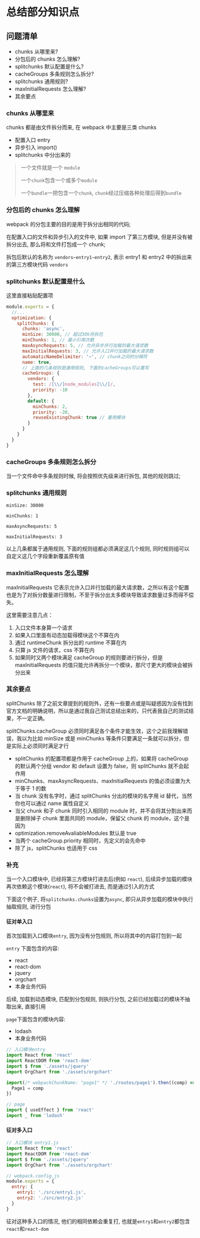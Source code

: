 # 总结部分知识点

## 问题清单

- chunks 从哪里来?
- 分包后的 chunks 怎么理解?
- splitchunks 默认配置是什么?
- cacheGroups 多条规则怎么拆分?
- splitchunks 通用规则?
- maxInitialRequests 怎么理解?
- 其余要点

### chunks 从哪里来

chunks 都是由文件拆分而来, 在 webpack 中主要是三类 chunks

- 配置入口 entry
- 异步引入 import()
- splitchunks 中分出来的

> 一个文件就是一个 `module`
>
> 一个`chunk`包含一个或多个`module`
>
> 一个`bundle`一把包含一个`chunk`, `chunk`经过压缩各种处理后得到`bundle`

### 分包后的 chunks 怎么理解

webpack 的分包主要的目的是用于拆分出相同的代码;

在配置入口的文件和异步引入的文件中, 如果 import 了第三方模块, 但是并没有被拆分出去, 那么将和文件打包成一个 chunk;

拆包后默认的名称为 `vendors~entry1~entry2`, 表示 entry1 和 entry2 中的拆出来的第三方模块代码 `vendors`

### splitchunks 默认配置是什么

这里直接粘贴配置项

```js
module.exports = {
  //...
  optimization: {
    splitChunks: {
      chunks: 'async',
      minSize: 30000, // 超过30k将拆包
      minChunks: 1, // 最小引用次数
      maxAsyncRequests: 5, // 允许异步并行加载的最大请求数
      maxInitialRequests: 3, // 允许入口并行加载的最大请求数
      automaticNameDelimiter: '~', // chunk之间的分隔符
      name: true,
      // 上面的几条规则是通用规则, 下面的cacheGroups可以重写
      cacheGroups: {
        vendors: {
          test: /[\\/]node_modules[\\/]/,
          priority: -10
        },
        default: {
          minChunks: 2,
          priority: -20,
          reuseExistingChunk: true // 重用模块
        }
      }
    }
  }
}
```

### cacheGroups 多条规则怎么拆分

当一个文件命中多条规则时候, 将会按照优先级来进行拆包, 其他的规则跳过;

### splitchunks 通用规则

`minSize: 30000`

`minChunks: 1`

`maxAsyncRequests: 5`

`maxInitialRequests: 3`

以上几条都属于通用规则, 下面的规则组都必须满足这几个规则, 同时规则组可以自定义这几个字段重新覆盖原有值

### maxInitialRequests 怎么理解

maxInitialRequests 它表示允许入口并行加载的最大请求数，之所以有这个配置也是为了对拆分数量进行限制，不至于拆分出太多模块导致请求数量过多而得不偿失。

这里需要注意几点：

1. 入口文件本身算一个请求
2. 如果入口里面有动态加载得模块这个不算在内
3. 通过 runtimeChunk 拆分出的 runtime 不算在内
4. 只算 js 文件的请求，css 不算在内
5. 如果同时又两个模块满足 cacheGroup 的规则要进行拆分，但是 maxInitialRequests 的值只能允许再拆分一个模块，那尺寸更大的模块会被拆分出来

### 其余要点

splitChunks 除了之前文章提到的规则外，还有一些要点或是叫疑惑因为没有找到官方文档的明确说明，所以是通过我自己测试总结出来的，只代表我自己的测试结果，不一定正确。

splitChunks.cacheGroup 必须同时满足各个条件才能生效，这个之前我理解错误，我以为比如 minSize 或是 minChunks 等条件只要满足一条就可以拆分，但是实际上必须同时满足才行

- splitChunks 的配置项都是作用于 cacheGroup 上的，如果将 cacheGroup 的默认两个分组 vendor 和 default 设置为 false，则 splitChunks 就不会起作用
- minChunks、maxAsyncRequests、maxInitialRequests 的值必须设置为大于等于 1 的数
- 当 chunk 没有名字时，通过 splitChunks 分出的模块的名字用 id 替代，当然你也可以通过 name 属性自定义
- 当父 chunk 和子 chunk 同时引入相同的 module 时，并不会将其分割出来而是删除掉子 chunk 里面共同的 module，保留父 chunk 的 module，这个是因为
- optimization.removeAvaliableModules 默认是 true
- 当两个 cacheGroup.priority 相同时，先定义的会先命中
- 除了 js，splitChunks 也适用于 css

### 补充

当一个入口模块中, 已经将第三方模块打进去后(例如 `react`), 后续异步加载的模块再次依赖这个模块(`react`), 将不会被打进去, 而是通过引入的方式

下面这个例子, 将`splitchunks.chunks`设置为`async`, 即只从异步加载的模块中执行抽取规则, 进行分包

#### 征对单入口

首次加载到入口模块`entry`, 因为没有分包规则, 所以将其中的内容打包到一起

`entry` 下面包含的内容:

- react
- react-dom
- jquery
- orgchart
- 本身业务代码

后续, 加载到动态模块, 匹配到分包规则, 则执行分包, 之前已经加载过的模块不抽取出来, 直接引用

`page`下面包含的模块内容:

- lodash
- 本身业务代码

```js
// 入口模块entry
import React from 'react'
import ReactDOM from 'react-dom'
import $ from './assets/jquery'
import OrgChart from './assets/orgchart'

import(/* webpackChunkName: "page1" */ './routes/page1').then((comp) => {
  Page1 = comp
})
```

```js
// page
import { useEffect } from 'react'
import _ from 'lodash'
```

#### 征对多入口

```js
// 入口模块 entry1.js
import React from 'react'
import ReactDOM from 'react-dom'
import $ from './assets/jquery'
import OrgChart from './assets/orgchart'
```

```js
// webpack.config.js
module.exports = {
  entry: {
    entry1: './src/entry1.js',
    entry2: './src/entry2.js'
  }
}
```

征对这种多入口的情况, 他们的相同依赖会重复打, 也就是`entry1`和`entry2`都包含`react`和`react-dom`

